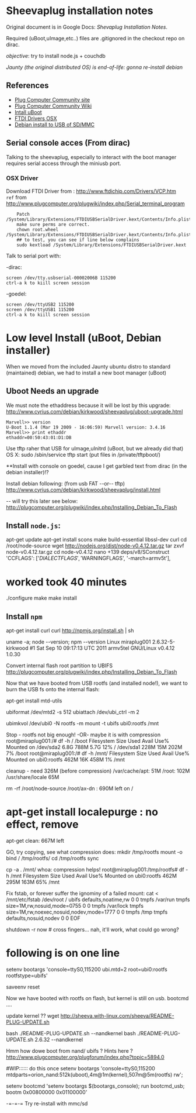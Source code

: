 # Sheevaplug installation notes

Original document is in Google Docs: _Shevaplug Installation Notes_.

Required (uBoot,uImage,etc..) files are .gitignored in the checkout repo on dirac.

_objective_: try to install node.js + couchdb

*Jaunty (the original distributed OS) is end-of-life: gonna re-install debian*
## References
* [Plug Computer Community site](http://plugcomputer.org/)
* [Plug Computer Community Wiki](http://plugcomputer.org/plugwiki/index.php?title=Main_Page)
* [Intall uBoot](http://www.cyrius.com/debian/kirkwood/sheevaplug/uboot-upgrade.html)
* [FTDI Drivers OSX](http://www.plugcomputer.org/plugwiki/index.php/Serial_terminal_program)
* [Debian install to USB of SD/MMC](http://www.cyrius.com/debian/kirkwood/sheevaplug/install.html)


## Serial console acces (From dirac)
Talking to the sheevaplug, especially to interact with the boot manager requires serial access through the miniusb port.

### OSX Driver
Download FTDI Driver from : http://www.ftdichip.com/Drivers/VCP.htm  
`ref` from http://www.plugcomputer.org/plugwiki/index.php/Serial_terminal_program

        Patch /System/Library/Extensions/FTDIUSBSerialDriver.kext/Contents/Info.plist
        make sure perms are correct.
        chown root.wheel /System/Library/Extensions/FTDIUSBSerialDriver.kext/Contents/Info.plist
        ## to test, you can see if line below complains
        sudo kextload /System/Library/Extensions/FTDIUSBSerialDriver.kext

Talk to serial port with:

-dirac:

    screen /dev/tty.usbserial-00002006B 115200
    ctrl-a k to kiill screen session

-goedel:

    screen /dev/ttyUSB2 115200
    screen /dev/ttyUSB1 115200
    ctrl-a k to kiill screen session

# Low level Install (uBoot, Debian installer)
When we moved from the included Jaunty ubuntu distro to standard (maintained) debian, we had to install a new boot manager (uBoot)

## Uboot Needs an upgrade
We must note the ethaddress because it will be lost by this upgrade:  
  http://www.cyrius.com/debian/kirkwood/sheevaplug/uboot-upgrade.html

    Marvell>> version
    U-Boot 1.1.4 (Mar 19 2009 - 16:06:59) Marvell version: 3.4.16
    Marvell>> print ethaddr
    ethaddr=00:50:43:01:D1:DB

Use tftp raher that USB for uImage,uInitrd (uBoot, but we already did that)  
  OS X: sudo /sbin/service tftp start (put files in /private/tftpboot/)

**Install with console on goedel, cause I get garbled text from dirac (in the debian installer)!?

Install debian following: (from usb FAT --or-- tftp)
http://www.cyrius.com/debian/kirkwood/sheevaplug/install.html

-- will try this later see below:
http://plugcomputer.org/plugwiki/index.php/Installing_Debian_To_Flash

## Install `node.js`:
apt-get update
apt-get install scons make build-essential libssl-dev curl
cd /root/node-source
wget http://nodejs.org/dist/node-v0.4.12.tar.gz
tar zxvf node-v0.4.12.tar.gz
cd node-v0.4.12
nano +139 deps/v8/SConstruct
'CCFLAGS':      ['$DIALECTFLAGS', '$WARNINGFLAGS', '-march=armv5t'],

# worked took 40 minutes
./configure
make
make install

## Install `npm`
apt-get install curl
curl http://npmjs.org/install.sh | sh

uname -a; node --version; npm --version
Linux miraplug001 2.6.32-5-kirkwood #1 Sat Sep 10 09:17:13 UTC 2011 armv5tel GNU/Linux
v0.4.12
1.0.30


Convert internal flash root partition to UBIFS
http://plugcomputer.org/plugwiki/index.php/Installing_Debian_To_Flash

Now that we have booted from USB rootfs (and installed node!), we want to burn the USB fs onto the internal flash:

apt-get install mtd-utils

ubiformat /dev/mtd2 -s 512
ubiattach /dev/ubi_ctrl -m 2

ubimkvol /dev/ubi0 -N rootfs -m
mount -t ubifs ubi0:rootfs /mnt


Stop - rootfs not big enough! -OR- maybe it is with compression
root@miraplug001:/# df -h / /boot
Filesystem            Size  Used Avail Use% Mounted on
/dev/sda2             6.8G  788M  5.7G  12% /
/dev/sda1             228M   15M  202M   7% /boot
root@miraplug001:/# df -h /mnt/
Filesystem            Size  Used Avail Use% Mounted on
ubi0:rootfs           462M   16K  458M   1% /mnt

cleanup - need 326M (before compression)
/var/cache/apt: 51M
/root: 102M
/usr/share/locale 65M

rm -rf /root/node-source /root/ax-dn : 690M left on /
# apt-get install localepurge : no effect, remove

apt-get clean: 667M left

GO, try copying, see what compression does:
mkdir /tmp/rootfs
mount -o bind / /tmp/rootfs/
cd /tmp/rootfs
sync

cp -a . /mnt/
whoa: compression helps!
root@miraplug001:/tmp/rootfs# df -h /mnt
Filesystem            Size  Used Avail Use% Mounted on
ubi0:rootfs           462M  295M  163M  65% /mnt

Fix fstab, or forever suffer the ignominy of a failed mount:
cat <<EOF > /mnt/etc/fstab
/dev/root  /               ubifs   defaults,noatime,rw                      0 0
tmpfs      /var/run        tmpfs   size=1M,rw,nosuid,mode=0755              0 0
tmpfs      /var/lock       tmpfs   size=1M,rw,noexec,nosuid,nodev,mode=1777 0 0
tmpfs      /tmp            tmpfs   defaults,nosuid,nodev                    0 0
EOF

shutdown -r now # cross fingers... nah, it'll work, what could go wrong?

# following is on one line
setenv bootargs 'console=ttyS0,115200 ubi.mtd=2 root=ubi0:rootfs rootfstype=ubifs'

saveenv
reset

Now we have booted with rootfs on flash, but kernel is still on usb.
bootcmd ....

update kernel ??
wget http://sheeva.with-linux.com/sheeva/README-PLUG-UPDATE.sh

bash ./README-PLUG-UPDATE.sh  --nandkernel
bash ./README-PLUG-UPDATE.sh  2.6.32 --nandkernel

Hmm how dowe boot from nand/ ubifs ? Hints here ?
  http://www.plugcomputer.org/plugforum/index.php?topic=5894.0

#WIP::::::    do this once
setenv bootargs 'console=ttyS0,115200 mtdparts=orion_nand:512k(uboot),4m@1m(kernel),507m@5m(rootfs) rw';


setenv bootcmd 'setenv bootargs $(bootargs_console); run bootcmd_usb; bootm 0x00800000 0x01100000'


-=-=-= Try re-install with mmc/sd